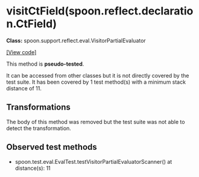 # visitCtField(spoon.reflect.declaration.CtField)

**Class:** spoon.support.reflect.eval.VisitorPartialEvaluator

[[View code]](https://github.com/INRIA/spoon/blob/fd878bc71b73fc1da82356eaa6578f760c70f0de/src/main/java//spoon/support/reflect/eval/VisitorPartialEvaluator.java#L439)

This method is **pseudo-tested**.


It can be accessed from other classes but it is not directly covered by the test suite. 
It has been covered by 1 test method(s) with a minimum stack distance of 11.

## Transformations

The body of this method was removed but the test suite was not able to detect the transformation.



## Observed test methods

* spoon.test.eval.EvalTest.testVisitorPartialEvaluatorScanner() at distance(s): 11

